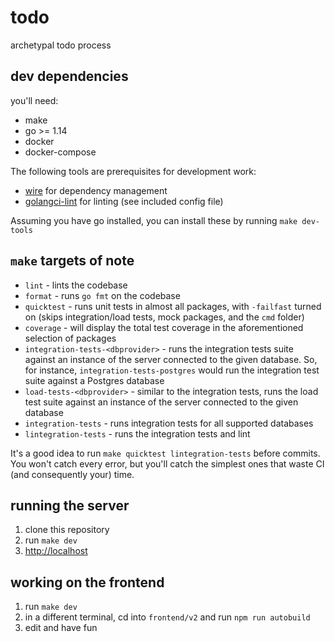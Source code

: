 # todo

archetypal todo process

## dev dependencies

you'll need:

- make
- go >= 1.14
- docker
- docker-compose

The following tools are prerequisites for development work:

- [wire](https://github.com/google/wire) for dependency management
- [golangci-lint](https://github.com/golangci/golangci-lint) for linting (see included config file)

Assuming you have go installed, you can install these by running `make dev-tools`

## `make`  targets of note

- `lint` - lints the codebase
- `format` - runs `go fmt` on the codebase
- `quicktest` - runs unit tests in almost all packages, with `-failfast` turned on (skips integration/load tests, mock packages, and the `cmd` folder)
- `coverage` - will display the total test coverage in the aforementioned selection of packages
- `integration-tests-<dbprovider>` - runs the integration tests suite against an instance of the server connected to the given database. So, for instance, `integration-tests-postgres` would run the integration test suite against a Postgres database
- `load-tests-<dbprovider>` - similar to the integration tests, runs the load test suite against an instance of the server connected to the given database
- `integration-tests` - runs integration tests for all supported databases
- `lintegration-tests` - runs the integration tests and lint

It's a good idea to run `make quicktest lintegration-tests` before commits. You won't catch every error, but you'll catch the simplest ones that waste CI (and consequently your) time.

## running the server

1. clone this repository
2. run `make dev`
3. [http://localhost](http://localhost)

## working on the frontend

1. run `make dev`
2. in a different terminal, cd into `frontend/v2` and run `npm run autobuild`
3. edit and have fun
